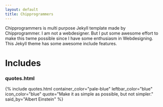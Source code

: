 ```yaml
---
layout: default
title: Chipprogrammers
---
```


Chipprogrammers is multi purpose Jekyll template made by Chipprogrammer. I am not a webdesigner. But I put some awesome effort to make this twme possible since I have some enthusiasm in Webdesigning. This Jekyll theme has some awesome include features.
# Includes

### quotes.html
{% include quotes.html container_color="pale-blue" leftbar_color="blue" icon_color="blue" quote="Make it as simple as possible, but not simpler." said_by="Albert Einstein" %}
<!-- <div class="myNote danger"><span>danger: </span>Write your error message here.</div>
<div class="myNote success"><span>success: </span>Write your success message here. The processor is the ability to another with the processor for the processor for performing arts ayirunnu ennu paranju poyit thirichu odi the same counter offer illayirunnu of the amplifier and answer show an interest.</div>
<div class="myNote warning"><span>warning: </span>Write your warning message here.</div>
<div class="myNote info"><span>info: </span>Write your notice message here.</div> -->
